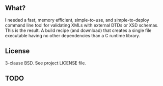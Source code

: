## What? 

I needed a fast, memory efficient, simple-to-use, and simple-to-deploy command
line tool for validating XMLs with external DTDs or XSD schemas. This is the
result. A build recipe (and download) that creates a single file executable
having no other dependencies than a C runtime library.

## License

3-clause BSD. See project LICENSE file.

## TODO
